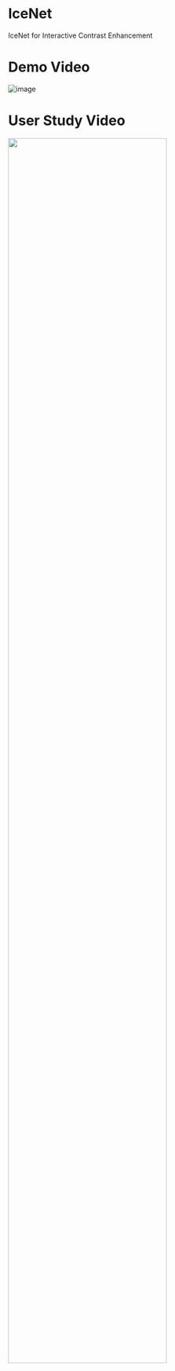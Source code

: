 # IceNet
IceNet for Interactive Contrast Enhancement

# Demo Video
![image](https://mcl.korea.ac.kr/research/ksko_icenet/Access_Demo.gif)

# User Study Video
<img width="80%" src="https://mcl.korea.ac.kr/research/ksko_icenet/Access_UserStudy.gif">
